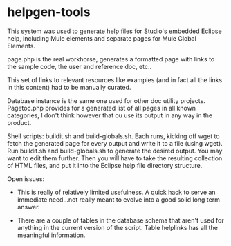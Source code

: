 helpgen-tools
=============

This system was used to generate help files for Studio's embedded Eclipse help, including Mule elements and separate pages for Mule Global Elements. 


page.php is the real workhorse, generates a formatted page with links to the sample code, the user and reference doc, etc.. 

This set of links to relevant resources like examples (and in fact all the links in this content) had to be manually curated.

Database instance is the same one used for other doc utility projects. 
Pagetoc.php provides for a generated list of all pages in all known categories, I don't think however that ou use its output in any way in the product. 


Shell scripts: buildit.sh and build-globals.sh. Each runs, kicking off wget to fetch the generated page for every output and write it to a file (using wget). Run buildit.sh and build-globals.sh to generate the desired output. You may want to edit them further. Then you will have to take the resulting collection of HTML files, and put it into the Eclipse help file directory structure. 

Open issues:

* This is really of relatively limited usefulness. A quick hack to serve an immediate need...not really meant to evolve into a good solid long term answer.

* There are a couple of tables in the database schema that aren't used for anything in the current version of the script. Table helplinks has all the meaningful information.